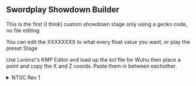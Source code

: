 ## Swordplay Showdown Builder
This is the first (I think) custom showdown stage only using a gecko code, no file editing

You can edit the XXXXXXXX to what every float value you want, or play the preset Stage

Use Lorenzi's KMP Editor and load up the kcl file for Wuhu then place a point and copy the X and Z coords. Paste them in between eachother.
<details>
<summary>NTSC Rev 1</summary>

```powerpc
053761EC XXXXXXXX
053761F4 XXXXXXXX
05376200 XXXXXXXX
05376208 XXXXXXXX
05376214 XXXXXXXX
0537621C XXXXXXXX
05376228 XXXXXXXX
05376230 XXXXXXXX
0537623C XXXXXXXX
05376244 XXXXXXXX
05376250 XXXXXXXX
05376258 XXXXXXXX
05376264 XXXXXXXX
0537626C XXXXXXXX
05376278 XXXXXXXX
05376280 XXXXXXXX
0537628C XXXXXXXX
05376294 XXXXXXXX
053762A0 XXXXXXXX
053762A8 XXXXXXXX
053762B4 XXXXXXXX
053762BC XXXXXXXX
053762C8 XXXXXXXX
053762D0 XXXXXXXX
053762DC XXXXXXXX
053762E4 XXXXXXXX
053762F0 XXXXXXXX
053762F8 XXXXXXXX
05376304 XXXXXXXX
0537630C XXXXXXXX
05376318 XXXXXXXX
05376320 XXXXXXXX
0537632C XXXXXXXX
05376334 XXXXXXXX
05376340 XXXXXXXX
05376348 XXXXXXXX
05376354 XXXXXXXX
0537635C XXXXXXXX
05376368 XXXXXXXX
05376370 XXXXXXXX
0537637C XXXXXXXX
05376384 XXXXXXXX
05376390 XXXXXXXX
05376398 XXXXXXXX
053763A4 XXXXXXXX
053763AC XXXXXXXX
053763B8 XXXXXXXX
053763C0 XXXXXXXX
053763CC XXXXXXXX
053763D4 XXXXXXXX
```
<summary>Preset</summary>

```powerpc
053761EC C3928000
053761F4 C3928000
05376200 C3928000
05376208 C3928000
05376214 C3928000
0537621C C3928000
05376228 C3928000
05376230 C3928000
0537623C C3928000
05376244 C3928000
05376250 C3928000
05376258 C3928000
05376264 C3928000
0537626C C3928000
05376278 C3928000
05376280 C3928000
0537628C C3928000
05376294 C3928000
053762A0 C3928000
053762A8 C3928000
053762B4 C3928000
053762BC C3928000
053762C8 C3928000
053762D0 C3928000
053762DC C3928000
053762E4 C3928000
053762F0 C3928000
053762F8 C3928000
05376304 C3928000
0537630C C3928000
05376318 C3928000
05376320 C3928000
0537632C C3928000
05376334 C3928000
05376340 C3928000
05376348 C3928000
05376354 C3928000
0537635C C3928000
05376368 C3928000
05376370 C3928000
0537637C C3928000
05376384 C3928000
05376390 C3928000
05376398 C3928000
053763A4 C3928000
053763AC C3928000
053763B8 C3928000
053763C0 C3928000
053763CC C3928000
053763D4 C3928000
01358CA7 00000046
42000000 90000000
0426B303 00000006
```
</details>
